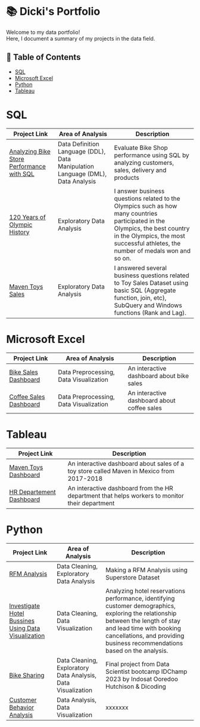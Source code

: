 # 📚 Dicki's Portfolio

Welcome to my data portfolio! <br/>
Here, I document a summary of my projects in the data field.

## 🔖 Table of Contents
- [SQL](#sql)
- [Microsoft Excel](#microsoft-excel)
- [Python](#python)
- [Tableau](#tableau)

# SQL
| Project Link  | Area of Analysis | Description |
| ------------- | ------------- | -------------- |
| [Analyzing Bike Store Performance with SQL]([https://github.com/dikfaj/8-Week-SQL-Challenge](https://github.com/dikfaj/SQL/tree/main/Bike%20Store)) | Data Definition Language (DDL), Data Manipulation Language (DML), Data Analysis | Evaluate Bike Shop performance using SQL by analyzing customers, sales, delivery and products|
| [120 Years of Olympic History](https://github.com/dikfaj/120-years-of-olympic-history) | Exploratory Data Analysis | I answer business questions related to the Olympics such as how many countries participated in the Olympics, the best country in the Olympics, the most successful athletes, the number of medals won and so on.|
|[Maven Toys Sales](https://github.com/dikfaj/SQL/tree/main/Maven%20Toys%20Store)|Exploratory Data Analysis|I answered several business questions related to Toy Sales Dataset using basic SQL (Aggregate function, join, etc), SubQuery and Windows functions (Rank and Lag).|

# Microsoft Excel
| Project Link  | Area of Analysis | Description |
| ------------- | ------------- | -------------- |
| [Bike Sales Dashboard](https://github.com/dikfaj/Microsoft-Excel/tree/main/Bike%20Sales%20Dashboard) | Data Preprocessing, Data Visualization | An interactive dashboard about bike sales
| [Coffee Sales Dashboard](https://github.com/dikfaj/Microsoft-Excel/tree/main/Coffee%20Sales%20Dashboard) | Data Preprocessing, Data Visualization | An interactive dashboard about coffee sales

# Tableau
| Project Link  |  Description |
| ------------- | -------------|
|[Maven Toys Dashboard](https://public.tableau.com/app/profile/dicki.pajri/viz/MavenToySales_16975281598950/Dashboard1) |An interactive dashboard about sales of a toy store called Maven in Mexico from 2017-2018
|[HR Departement Dashboard](https://public.tableau.com/app/profile/dicki.pajri/viz/HRDepartementDashboard/Dashboard3)|An interactive dashboard from the HR department that helps workers to monitor their department| 

# Python
| Project Link  | Area of Analysis | Description |
| ------------- | ------------- | -------------- |
|[RFM Analysis](https://github.com/dikfaj/Python/blob/main/RFM%20Analysis/README.md#rfm-analysis)|Data Cleaning, Exploratory Data Analysis| Making a RFM Analysis using Superstore Dataset|
|[Investigate Hotel Bussines Using Data Visualization](https://github.com/dikfaj/Python/tree/main/Hotel%20Business)|Data Cleaning, Data Visualization|Analyzing hotel reservations performance, identifying customer demographics, exploring the relationship between the length of stay and lead time with booking cancellations, and providing business recommendations based on the analysis.|
|[Bike Sharing](https://github.com/dikfaj/Python/blob/main/Bike%20Sharing/Bike%20Sharing.ipynb)|Data Cleaning, Exploratory Data Analysis, Data Visualization|Final project from Data Scientist bootcamp IDChamp 2023 by Indosat Ooredoo Hutchison & Dicoding |
|[Customer Behavior Analysis](https://github.com/dikfaj/Python/tree/main/Cutomer%20Behavior)|Data Analysis, Data Visualization | xxxxxxx |
